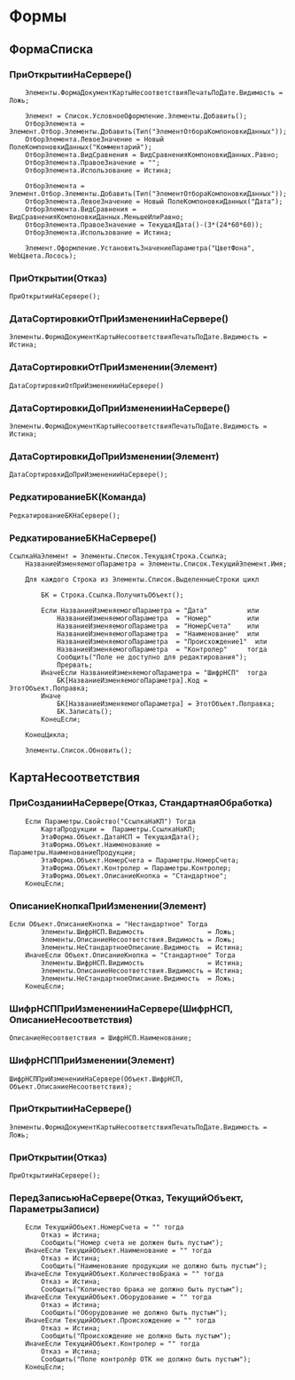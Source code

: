 # Формы
## ФормаСписка
### ПриОткрытииНаСервере()
```
	Элементы.ФормаДокументКартыНесоответствияПечатьПоДате.Видимость = Ложь;
	
	Элемент = Список.УсловноеОформление.Элементы.Добавить(); 
	ОтборЭлемента = Элемент.Отбор.Элементы.Добавить(Тип("ЭлементОтбораКомпоновкиДанных"));
	ОтборЭлемента.ЛевоеЗначение = Новый ПолеКомпоновкиДанных("Комментарий");
	ОтборЭлемента.ВидСравнения = ВидСравненияКомпоновкиДанных.Равно;  
	ОтборЭлемента.ПравоеЗначение = "";
	ОтборЭлемента.Использование = Истина;
	
	ОтборЭлемента = Элемент.Отбор.Элементы.Добавить(Тип("ЭлементОтбораКомпоновкиДанных"));
	ОтборЭлемента.ЛевоеЗначение = Новый ПолеКомпоновкиДанных("Дата");
	ОтборЭлемента.ВидСравнения = ВидСравненияКомпоновкиДанных.МеньшеИлиРавно;  
	ОтборЭлемента.ПравоеЗначение = ТекущаяДата()-(3*(24*60*60));
	ОтборЭлемента.Использование = Истина;
	
	Элемент.Оформление.УстановитьЗначениеПараметра("ЦветФона", WebЦвета.Лосось);
```
### ПриОткрытии(Отказ)
```
ПриОткрытииНаСервере();
```
### ДатаСортировкиОтПриИзмененииНаСервере()
```
Элементы.ФормаДокументКартыНесоответствияПечатьПоДате.Видимость = Истина;
```
### ДатаСортировкиОтПриИзменении(Элемент)
```
ДатаСортировкиОтПриИзмененииНаСервере()
```
### ДатаСортировкиДоПриИзмененииНаСервере()
```
Элементы.ФормаДокументКартыНесоответствияПечатьПоДате.Видимость = Истина;
```
### ДатаСортировкиДоПриИзменении(Элемент)
```
ДатаСортировкиДоПриИзмененииНаСервере();
```
### РедкатированиеБК(Команда)
```
РедкатированиеБКНаСервере();
```
### РедкатированиеБКНаСервере()
```
СсылкаНаЭлемент = Элементы.Список.ТекущаяСтрока.Ссылка;
	НазваниеИзменяемогоПараметра = Элементы.Список.ТекущийЭлемент.Имя;
	
	Для каждого Строка из Элементы.Список.ВыделенныеСтроки цикл 
		
		БК = Строка.Ссылка.ПолучитьОбъект();	
		
		Если НазваниеИзменяемогоПараметра = "Дата"          или 
			НазваниеИзменяемогоПараметра  = "Номер" 	    или 
			НазваниеИзменяемогоПараметра  = "НомерСчета"    или 
			НазваниеИзменяемогоПараметра  = "Наименование"  или
			НазваниеИзменяемогоПараметра  = "Происхождение1"  или
			НазваниеИзменяемогоПараметра  = "Контролер"     тогда
			Сообщить("Поле не доступно для редактирования");
			Прервать;
		ИначеЕсли НазваниеИзменяемогоПараметра = "ШифрНСП"  тогда   
			БК[НазваниеИзменяемогоПараметра].Код = ЭтотОбъект.Поправка;
		Иначе	
			БК[НазваниеИзменяемогоПараметра] = ЭтотОбъект.Поправка;
			БК.Записать();
		КонецЕсли;
		
	КонецЦикла;
	
	Элементы.Список.Обновить();
```
## КартаНесоответствия
### ПриСозданииНаСервере(Отказ, СтандартнаяОбработка) 
```
	Если Параметры.Свойство("СсылкаНаКП") Тогда
		КартаПродукции =  Параметры.СсылкаНаКП;
		ЭтаФорма.Объект.ДатаНСП = ТекущаяДата();
		ЭтаФорма.Объект.Наименование = Параметры.НаименованиеПродукции;
		ЭтаФорма.Объект.НомерСчета = Параметры.НомерСчета;
		ЭтаФорма.Объект.Контролер = Параметры.Контролер;
		ЭтаФорма.Объект.ОписаниеКнопка = "Стандартное";
	КонецЕсли;
```
### ОписаниеКнопкаПриИзменении(Элемент)
```
Если Объект.ОписаниеКнопка = "Нестандартное" Тогда 
		Элементы.ШифрНСП.Видимость                = Ложь;
		Элементы.ОписаниеНесоответствия.Видимость = Ложь;		
		Элементы.НеСтандартноеОписание.Видимость  = Истина;
	ИначеЕсли Объект.ОписаниеКнопка = "Стандартное" Тогда
		Элементы.ШифрНСП.Видимость                = Истина;
		Элементы.ОписаниеНесоответствия.Видимость = Истина;		
		Элементы.НеСтандартноеОписание.Видимость  = Ложь;	
	КонецЕсли;
```
### ШифрНСППриИзмененииНаСервере(ШифрНСП, ОписаниеНесоответствия)
```
ОписаниеНесоответствия = ШифрНСП.Наименование;
```
### ШифрНСППриИзменении(Элемент)
```
ШифрНСППриИзмененииНаСервере(Объект.ШифрНСП, Объект.ОписаниеНесоответствия);
```
### ПриОткрытииНаСервере()
```
Элементы.ФормаДокументКартыНесоответствияПечатьПоДате.Видимость = Ложь;	
```
### ПриОткрытии(Отказ)
```
ПриОткрытииНаСервере();
```
### ПередЗаписьюНаСервере(Отказ, ТекущийОбъект, ПараметрыЗаписи)
```
	Если ТекущийОбъект.НомерСчета = "" тогда
		Отказ = Истина;
		Сообщить("Номер счета не должен быть пустым");
	ИначеЕсли ТекущийОбъект.Наименование = "" тогда
		Отказ = Истина;
		Сообщить("Наименование продукции не должно быть пустым");
	ИначеЕсли ТекущийОбъект.КоличествоБрака = "" тогда
		Отказ = Истина;
		Сообщить("Количество брака не должно быть пустым");
	ИначеЕсли ТекущийОбъект.Оборудование = "" тогда
		Отказ = Истина;
		Сообщить("Оборудование не должно быть пустым");
	ИначеЕсли ТекущийОбъект.Происхождение = "" тогда
		Отказ = Истина;
		Сообщить("Происхождение не должно быть пустым");
	ИначеЕсли ТекущийОбъект.Контролер = "" тогда
		Отказ = Истина;
		Сообщить("Поле контролёр ОТК не должно быть пустым");
	КонецЕсли;  
```
